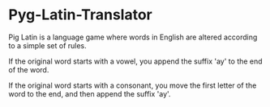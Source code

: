 Pyg-Latin-Translator
====================

Pig Latin is a language game where words in English are altered according to a simple set of rules.

If the original word starts with a vowel, you append the suffix 'ay' to the end of the word.

If the original word starts with a consonant, you move the first letter of the word to the end,
and then append the suffix 'ay'.
